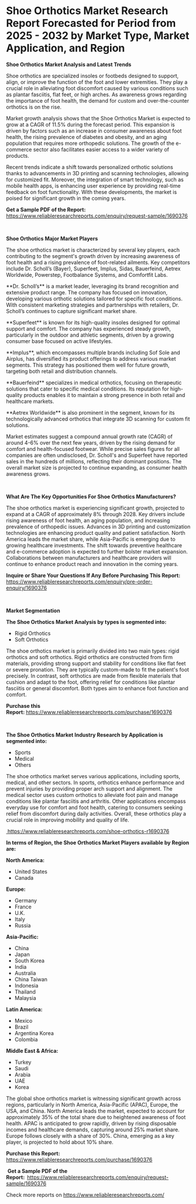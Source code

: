 <p><h1>Shoe Orthotics Market Research Report Forecasted for Period from 2025 -  2032 by Market Type, Market Application, and Region</h1></p><p><strong>Shoe Orthotics Market Analysis and Latest Trends</strong></p>
<p><p>Shoe orthotics are specialized insoles or footbeds designed to support, align, or improve the function of the foot and lower extremities. They play a crucial role in alleviating foot discomfort caused by various conditions such as plantar fasciitis, flat feet, or high arches. As awareness grows regarding the importance of foot health, the demand for custom and over-the-counter orthotics is on the rise.</p><p>Market growth analysis shows that the Shoe Orthotics Market is expected to grow at a CAGR of 11.5% during the forecast period. This expansion is driven by factors such as an increase in consumer awareness about foot health, the rising prevalence of diabetes and obesity, and an aging population that requires more orthopedic solutions. The growth of the e-commerce sector also facilitates easier access to a wider variety of products.</p><p>Recent trends indicate a shift towards personalized orthotic solutions thanks to advancements in 3D printing and scanning technologies, allowing for customized fit. Moreover, the integration of smart technology, such as mobile health apps, is enhancing user experience by providing real-time feedback on foot functionality. With these developments, the market is poised for significant growth in the coming years.</p></p>
<p><strong>Get a Sample PDF of the Report:&nbsp;</strong> <a href="https://www.reliableresearchreports.com/enquiry/request-sample/1690376?utm_campaign=2030&utm_medium=2&utm_source=Github&utm_content=ia&utm_term=05042025&utm_id=shoe-orthotics">https://www.reliableresearchreports.com/enquiry/request-sample/1690376</a></p>
<p>&nbsp;</p>
<p><strong>Shoe Orthotics Major Market Players</strong></p>
<p><p>The shoe orthotics market is characterized by several key players, each contributing to the segment's growth driven by increasing awareness of foot health and a rising prevalence of foot-related ailments. Key competitors include Dr. Scholl’s (Bayer), Superfeet, Implus, Sidas, Bauerfeind, Aetrex Worldwide, Powerstep, Footbalance Systems, and Comfortfit Labs.</p><p>**Dr. Scholl’s** is a market leader, leveraging its brand recognition and extensive product range. The company has focused on innovation, developing various orthotic solutions tailored for specific foot conditions. With consistent marketing strategies and partnerships with retailers, Dr. Scholl’s continues to capture significant market share.</p><p>**Superfeet** is known for its high-quality insoles designed for optimal support and comfort. The company has experienced steady growth, particularly in the outdoor and athletic segments, driven by a growing consumer base focused on active lifestyles. </p><p>**Implus**, which encompasses multiple brands including Sof Sole and Airplus, has diversified its product offerings to address various market segments. This strategy has positioned them well for future growth, targeting both retail and distribution channels.</p><p>**Bauerfeind** specializes in medical orthotics, focusing on therapeutic solutions that cater to specific medical conditions. Its reputation for high-quality products enables it to maintain a strong presence in both retail and healthcare markets. </p><p>**Aetrex Worldwide** is also prominent in the segment, known for its technologically advanced orthotics that integrate 3D scanning for custom fit solutions. </p><p>Market estimates suggest a compound annual growth rate (CAGR) of around 4-6% over the next few years, driven by the rising demand for comfort and health-focused footwear. While precise sales figures for all companies are often undisclosed, Dr. Scholl's and Superfeet have reported sales in the hundreds of millions, reflecting their dominant positions. The overall market size is projected to continue expanding, as consumer health awareness grows.</p></p>
<p>&nbsp;</p>
<p><strong>What Are The Key Opportunities For Shoe Orthotics Manufacturers?</strong></p>
<p><p>The shoe orthotics market is experiencing significant growth, projected to expand at a CAGR of approximately 8% through 2028. Key drivers include rising awareness of foot health, an aging population, and increasing prevalence of orthopedic issues. Advances in 3D printing and customization technologies are enhancing product quality and patient satisfaction. North America leads the market share, while Asia-Pacific is emerging due to growing healthcare investments. The shift towards preventive healthcare and e-commerce adoption is expected to further bolster market expansion. Collaborations between manufacturers and healthcare providers will continue to enhance product reach and innovation in the coming years.</p></p>
<p><strong>Inquire or Share Your Questions If Any Before Purchasing This Report:</strong> <a href="https://www.reliableresearchreports.com/enquiry/pre-order-enquiry/1690376?utm_campaign=2030&utm_medium=2&utm_source=Github&utm_content=ia&utm_term=05042025&utm_id=shoe-orthotics">https://www.reliableresearchreports.com/enquiry/pre-order-enquiry/1690376</a></p>
<p>&nbsp;</p>
<p><strong>Market Segmentation</strong></p>
<p><strong>The Shoe Orthotics Market Analysis by types is segmented into:</strong></p>
<p><ul><li>Rigid Orthotics</li><li>Soft Orthotics</li></ul></p>
<p><p>The shoe orthotics market is primarily divided into two main types: rigid orthotics and soft orthotics. Rigid orthotics are constructed from firm materials, providing strong support and stability for conditions like flat feet or severe pronation. They are typically custom-made to fit the patient's foot precisely. In contrast, soft orthotics are made from flexible materials that cushion and adapt to the foot, offering relief for conditions like plantar fasciitis or general discomfort. Both types aim to enhance foot function and comfort.</p></p>
<p><strong>Purchase this Report:&nbsp;</strong><a href="https://www.reliableresearchreports.com/purchase/1690376?utm_campaign=2030&utm_medium=2&utm_source=Github&utm_content=ia&utm_term=05042025&utm_id=shoe-orthotics">https://www.reliableresearchreports.com/purchase/1690376</a></p>
<p>&nbsp;</p>
<p><strong>The Shoe Orthotics Market Industry Research by Application is segmented into:</strong></p>
<p><ul><li>Sports</li><li>Medical</li><li>Others</li></ul></p>
<p><p>The shoe orthotics market serves various applications, including sports, medical, and other sectors. In sports, orthotics enhance performance and prevent injuries by providing proper arch support and alignment. The medical sector uses custom orthotics to alleviate foot pain and manage conditions like plantar fasciitis and arthritis. Other applications encompass everyday use for comfort and foot health, catering to consumers seeking relief from discomfort during daily activities. Overall, these orthotics play a crucial role in improving mobility and quality of life.</p></p>
<p><a href="https://www.reliableresearchreports.com/shoe-orthotics-r1690376?utm_campaign=2030&utm_medium=2&utm_source=Github&utm_content=ia&utm_term=05042025&utm_id=shoe-orthotics">&nbsp;https://www.reliableresearchreports.com/shoe-orthotics-r1690376</a></p>
<p><strong>In terms of Region, the Shoe Orthotics Market Players available by Region are:</strong></p>
<p>
    <p> <strong> North America: </strong>
        <ul>
            <li>United States</li>
            <li>Canada</li>
        </ul>
        </p> 
    <p> <strong> Europe: </strong>
        <ul>
            <li>Germany</li>
            <li>France</li>
            <li>U.K.</li>
            <li>Italy</li>
            <li>Russia</li>
        </ul>
        </p> 
    <p> <strong> Asia-Pacific: </strong>
        <ul>
            <li>China</li>
            <li>Japan</li>
            <li>South Korea</li>
            <li>India</li>
            <li>Australia</li>
            <li>China Taiwan</li>
            <li>Indonesia</li>
            <li>Thailand</li>
            <li>Malaysia</li>
        </ul>
        </p> 
    <p> <strong> Latin America: </strong>
        <ul>
            <li>Mexico</li>
            <li>Brazil</li>
            <li>Argentina Korea</li>
            <li>Colombia</li>
        </ul>
        </p> 
    <p> <strong> Middle East & Africa: </strong>
        <ul>
            <li>Turkey</li>
            <li>Saudi</li>
            <li>Arabia</li>
            <li>UAE</li>
            <li>Korea</li>
        </ul>
    </p>
    </p>
<p><p>The global shoe orthotics market is witnessing significant growth across regions, particularly in North America, Asia-Pacific (APAC), Europe, the USA, and China. North America leads the market, expected to account for approximately 35% of the total share due to heightened awareness of foot health. APAC is anticipated to grow rapidly, driven by rising disposable incomes and healthcare demands, capturing around 25% market share. Europe follows closely with a share of 30%. China, emerging as a key player, is projected to hold about 10% share.</p></p>
<p><strong>Purchase this Report: </strong><a href="https://www.reliableresearchreports.com/purchase/1690376?utm_campaign=2030&utm_medium=2&utm_source=Github&utm_content=ia&utm_term=05042025&utm_id=shoe-orthotics">https://www.reliableresearchreports.com/purchase/1690376</a></p>
<p>&nbsp;<strong>Get a Sample PDF of the Report:&nbsp;&nbsp;</strong><a href="https://www.reliableresearchreports.com/enquiry/request-sample/1690376?utm_campaign=2030&utm_medium=2&utm_source=Github&utm_content=ia&utm_term=05042025&utm_id=shoe-orthotics">https://www.reliableresearchreports.com/enquiry/request-sample/1690376</a></p>
<p><strong></strong></p>
<p>Check more reports on <a href="https://www.reliableresearchreports.com/?utm_campaign=2030&utm_medium=2&utm_source=Github&utm_content=ia&utm_term=05042025&utm_id=shoe-orthotics">https://www.reliableresearchreports.com/</a></p>